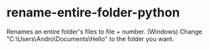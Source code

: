 # rename-entire-folder-python
Renames an entire folder's files to file + number. (Windows)
Change "C:\\Users\\Andro\\Documents\\Hello" to the folder you want.
